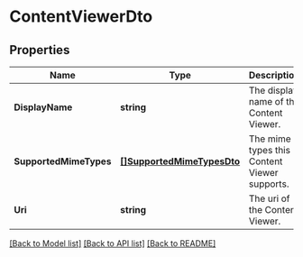 # ContentViewerDto

## Properties
Name | Type | Description | Notes
------------ | ------------- | ------------- | -------------
**DisplayName** | **string** | The display name of the Content Viewer. | [optional] [default to null]
**SupportedMimeTypes** | [**[]SupportedMimeTypesDto**](SupportedMimeTypesDTO.md) | The mime types this Content Viewer supports. | [optional] [default to null]
**Uri** | **string** | The uri of the Content Viewer. | [optional] [default to null]

[[Back to Model list]](../README.md#documentation-for-models) [[Back to API list]](../README.md#documentation-for-api-endpoints) [[Back to README]](../README.md)

